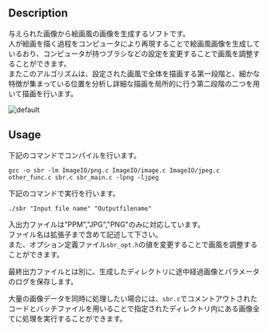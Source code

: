 ## Description
与えられた画像から絵画風の画像を生成するソフトです。  
人が絵画を描く過程をコンピュータにより再現することで絵画風画像を生成しているおり、コンピュータが持つブラシなどの設定を変更することで画風を調整することができます。  
またこのアルゴリズムは、設定された画風で全体を描画する第一段階と、細かな特徴が集まっている位置を分析し詳細な描画を局所的に行う第二段階の二つを用いて描画を行います。  

![default](https://user-images.githubusercontent.com/35408970/53342566-949d9400-3951-11e9-9d78-822d4eaed8b6.png)

## Usage
下記のコマンドでコンパイルを行います。　　
```
gcc -o sbr -lm ImageIO/png.c ImageIO/image.c ImageIO/jpeg.c other_func.c sbr.c sbr_main.c -lpng -ljpeg
```
下記のコマンドで実行を行います。　　
```
./sbr "Input file name" "Outputfilename"
```
入出力ファイルは"PPM","JPG","PNG"のみに対応しています。  
ファイル名は拡張子まで含めて記述して下さい。  
また、オプション定義ファイル```sbr_opt.h```の値を変更することで画風を調整することができます。  
  
最終出力ファイルとは別に、生成したディレクトリに途中経過画像とパラメータのログを保存します。  
  
大量の画像データを同時に処理したい場合には、```sbr.c```でコメントアウトされたコードとバッチファイルを用いることで指定されたディレクトリ内にある画像全てに処理を実行することができます。
